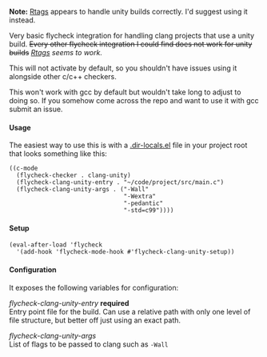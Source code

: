 **Note:** [Rtags](https://github.com/Andersbakken/rtags) appears to handle unity builds correctly.
I'd suggest using it instead.


Very basic flycheck integration for handling clang projects that use a unity build.
~~Every other flycheck integration I could find does not work for unity builds~~
*[Rtags](https://github.com/Andersbakken/rtags) seems to work.*

This will not activate by default, so you shouldn't have issues using it alongside
other c/c++ checkers.

This won't work with gcc by default but wouldn't take long to adjust to doing so.
If you somehow come across the repo and want to use it with gcc submit an issue.

#### Usage
The easiest way to use this is with a [.dir-locals.el](https://www.gnu.org/software/emacs/manual/html_node/emacs/Directory-Variables.html)
file in your project root that looks something like this:
```
((c-mode
  (flycheck-checker . clang-unity)
  (flycheck-clang-unity-entry . "~/code/project/src/main.c")
  (flycheck-clang-unity-args . ("-Wall"
                                "-Wextra"
                                "-pedantic"
                                "-std=c99"))))
```

#### Setup
```elisp
(eval-after-load 'flycheck
  '(add-hook 'flycheck-mode-hook #'flycheck-clang-unity-setup))
```

#### Configuration
It exposes the following variables for configuration:

*flycheck-clang-unity-entry* **required**  
Entry point file for the build. Can use a relative path with only one level
of file structure, but better off just using an exact path.

*flycheck-clang-unity-args*  
List of flags to be passed to clang such as `-Wall`

